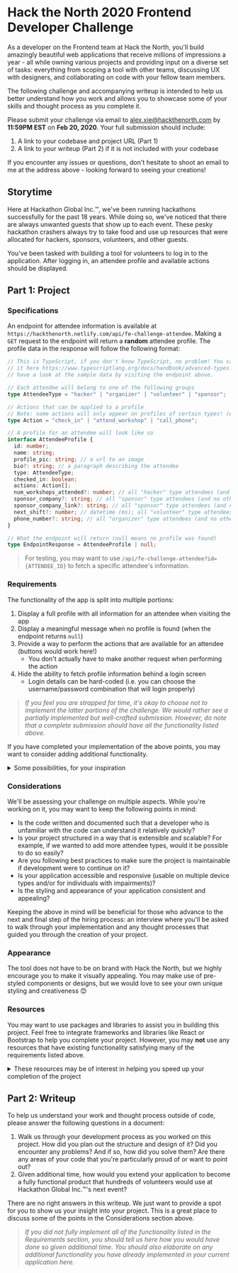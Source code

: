 # Hack the North 2020 Frontend Developer Challenge

As a developer on the Frontend team at Hack the North, you'll build amazingly beautiful web applications that receive millions of impressions a year - all while owning various projects and providing input on a diverse set of tasks: everything from scoping a tool with other teams, discussing UX with designers, and collaborating on code with your fellow team members.

The following challenge and accompanying writeup is intended to help us better understand how you work and allows you to showcase some of your skills and thought process as you complete it. 

Please submit your challenge via email to [alex.xie@hackthenorth.com](mailto:alex.xie@hackthenorth.com) by **11:59PM EST** on **Feb 20, 2020**. 
Your full submission should include:

1. A link to your codebase and project URL (Part 1)
2. A link to your writeup (Part 2) if it is not included with your codebase

If you encounter any issues or questions, don't hesitate to shoot an email to me at the address above - looking forward to seeing your creations!




## Storytime

Here at Hackathon Global Inc.™, we've been running hackathons successfully for the past 18 years. While doing so, we've noticed that there are always unwanted guests that show up to each event. These pesky hackathon crashers always try to take food and use up resources that were allocated for hackers, sponsors, volunteers, and other guests. 

You've been tasked with building a tool for volunteers to log in to the application. After logging in, an attendee profile and available actions should be displayed.




## Part 1: Project

### Specifications

An endpoint for attendee information is available at `https://hackthenorth.netlify.com/api/fe-challenge-attendee`. Making a `GET` request to the endpoint will return a **random** attendee profile. The profile data in the response will follow the following format:

```typescript
// This is TypeScript, if you don't know TypeScript, no problem! You can read up about
// it here https://www.typescriptlang.org/docs/handbook/advanced-types.html or just
// have a look at the sample data by visiting the endpoint above.

// Each attendee will belong to one of the following groups
type AttendeeType = "hacker" | "organizer" | "volunteer" | "sponsor";

// Actions that can be applied to a profile
// Note: some actions will only appear on profiles of certain types! (ex. call_phone for an "organizer")
type Action = "check_in" | "attend_workshop" | "call_phone";

// A profile for an attendee will look like so
interface AttendeeProfile {
  id: number;
  name: string;
  profile_pic: string; // a url to an image
  bio?: string; // a paragraph describing the attendee
  type: AttendeeType;
  checked_in: boolean;
  actions: Action[];
  num_workshops_attended?: number; // all "hacker" type attendees (and no other types) will have this field
  sponsor_company?: string; // all "sponsor" type attendees (and no other types) will have this field
  sponsor_company_link?: string; // all "sponsor" type attendees (and no other types) will have this field
  next_shift?: number; // datetime (ms); all "volunteer" type attendees (and no other types) will have this field
  phone_number?: string; // all "organizer" type attendees (and no other types) will have this field
}

// What the endpoint will return (null means no profile was found)
type EndpointResponse = AttendeeProfile | null;
```

> For testing, you may want to use `/api/fe-challenge-attendee?id={ATTENDEE_ID}` to fetch a specific attendee's information.



### Requirements

The functionality of the app is split into multiple portions:

1. Display a full profile with all information for an attendee when visiting the app
2. Display a meaningful message when no profile is found (when the endpoint returns `null`)
3. Provide a way to perform the actions that are available for an attendee (buttons would work here!) 
   - You don't actually have to make another request when performing the action
4. Hide the ability to fetch profile information behind a login screen
   - Login details can be hard-coded (i.e. you can choose the username/password combination that will login properly)

> *If you feel you are strapped for time, it's okay to choose not to implement the latter portions of the challenge. We would rather see a partially implemented but well-crafted submission. However, do note that a complete submission should have all the functionality listed above.*

If you have completed your implementation of the above points, you may want to consider adding additional functionality. 

<details>
  <summary>Some possibilities, for your inspiration</summary>
  <ul>
    <li>Update the profile upon performing an action (e.g. incrementing the # of workshops attended)</li>
    <li>Allowing the volunteer to search for a specific user</li>
    <li>Persisting the currently displayed profile offline/across refreshes</li>
    <li>Making the application into a <a href="https://developers.google.com/web/progressive-web-apps">Progressive Web App</a></li>
  </ul>
</details>



### Considerations

We'll be assessing your challenge on multiple aspects. While you're working on it, you may want to keep the following points in mind:

 - Is the code written and documented such that a developer who is unfamiliar with the code can understand it relatively quickly?
 - Is your project structured in a way that is extensible and scalable? For example, if we wanted to add more attendee types, would it be possible to do so easily?
 - Are you following best practices to make sure the project is maintainable if development were to continue on it?
 - Is your application accessible and responsive (usable on multiple device types and/or for individuals with impairments)?
 - Is the styling and appearance of your application consistent and appealing?

Keeping the above in mind will be beneficial for those who advance to the next and final step of the hiring process: an interview where you'll be asked to walk through your implementation and any thought processes that guided you through the creation of your project. 



### Appearance

The tool does not have to be on brand with Hack the North, but we highly encourage you to make it visually appealing. You may make use of pre-styled components or designs, but we would love to see your own unique styling and creativeness 😊



### Resources

You may want to use packages and libraries to assist you in building this project. Feel free to integrate frameworks and libraries like React or Bootstrap to help you complete your project. However, you may **not** use any resources that have existing functionality satisfying many of the requirements listed above.

<details>
  <summary>These resources may be of interest in helping you speed up your completion of the project</summary>
  <ul>
    <li><a href="https://create-react-app.dev/">Create React App</a></li>
    <li><a href="https://cli.vuejs.org/">VueJS CLI</a></li>
    <li><a href="https://github.com/angular/angular-cli">Angular CLI</a></li>
    <li><a href="https://getbootstrap.com/">Bootstrap</a> (UI library)</li>
    <li><a href="https://lodash.com">Lodash</a> (utility library)</li>
    <li><a href="https://developer.mozilla.org/en-US/docs/Web/API/Fetch_API/Using_Fetch">Fetch</a> (native HTTP client)</li>
    <li><a href="https://github.com/axios/axios">Axios</a> (HTTP client)</li>
  </ul>
</details>




## Part 2: Writeup

To help us understand your work and thought process outside of code, please answer the following questions in a document:

1. Walk us through your development process as you worked on this project. How did you plan out the structure and design of it? Did you encounter any problems? And if so, how did you solve them? Are there any areas of your code that you're particularly proud of or want to point out?
2. Given additional time, how would you extend your application to become a fully functional product that hundreds of volunteers would use at Hackathon Global Inc.™'s next event? 

There are no right answers in this writeup. We just want to provide a spot for you to show us your insight into your project. This is a great place to discuss some of the points in the Considerations section above.

> *If you did not fully implement all of the functionality listed in the Requirements section, you should tell us here how you would have done so given additional time. You should also elaborate on any additional functionality you have already implemented in your current application here.*
